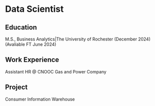 # Data Scientist

## Education
M.S., Business Analytics|The University of Rochester (December 2024) (Avaliable FT June 2024)

## Work Experience
Assistant HR @ CNOOC Gas and Power Company

## Project
Consumer Information Warehouse
